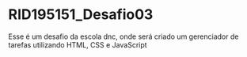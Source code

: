 # RID195151_Desafio03
Esse é um desafio da escola dnc, onde será criado um gerenciador de tarefas utilizando HTML, CSS e JavaScript
